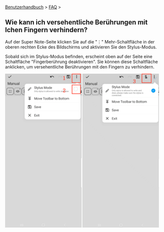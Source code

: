 [Benutzerhandbuch](/dragonnest/drawnote/manual/de) > [FAQ](/dragonnest/drawnote/manual/de/q_a) >

Wie kann ich versehentliche Berührungen mit lchen Fingern verhindern?
---
Auf der Super Note-Seite klicken Sie auf die "⋮" Mehr-Schaltfläche in der oberen rechten Ecke des Bildschirms und aktivieren Sie den Stylus-Modus.

Sobald sich im Stylus-Modus befinden, erscheint oben auf der Seite eine Schaltfläche "Fingerberührung deaktivieren". Sie können diese Schaltfläche anklicken, um versehentliche Berührungen mit den Fingern zu verhindern.

![Stylus-Modus](imgs/mistouch.png)